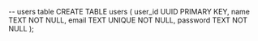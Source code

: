 -- users table
CREATE TABLE users (
    user_id UUID PRIMARY KEY,
    name TEXT NOT NULL,
    email TEXT UNIQUE NOT NULL,
    password TEXT NOT NULL
);

